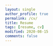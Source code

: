 ```yaml
---
layout: single
author_profile: true
permalink: /cv/
title: Resume
tags: [resume, cv]
modified: 2020-08-15
comments: false
---
```


